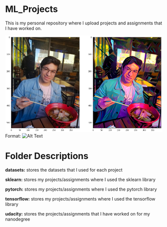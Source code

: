 # ML_Projects
This is my personal repository where I upload projects and assignments that I have worked on.

![GitHub Logo](style_transfer.png)
Format: ![Alt Text](url)

# Folder Descriptions
**datasets:** stores the datasets that I used for each project

**sklearn:** stores my projects/assignments where I used the sklearn library

**pytorch:** stores my projects/assignments where I used the pytorch library

**tensorflow:** stores my projects/assignments where I used the tensorflow library

**udacity:** stores the projects/assignments that I have worked on for my nanodegree

